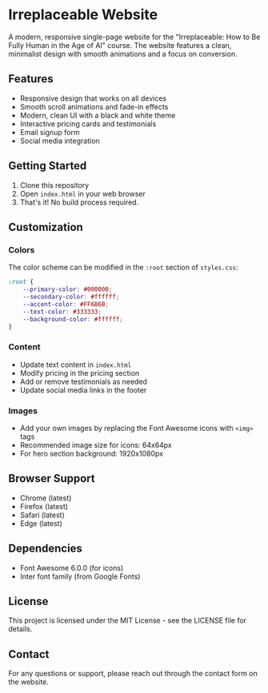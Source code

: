 # Irreplaceable Website

A modern, responsive single-page website for the "Irreplaceable: How to Be Fully Human in the Age of AI" course. The website features a clean, minimalist design with smooth animations and a focus on conversion.

## Features

- Responsive design that works on all devices
- Smooth scroll animations and fade-in effects
- Modern, clean UI with a black and white theme
- Interactive pricing cards and testimonials
- Email signup form
- Social media integration

## Getting Started

1. Clone this repository
2. Open `index.html` in your web browser
3. That's it! No build process required.

## Customization

### Colors
The color scheme can be modified in the `:root` section of `styles.css`:

```css
:root {
    --primary-color: #000000;
    --secondary-color: #ffffff;
    --accent-color: #FF6B6B;
    --text-color: #333333;
    --background-color: #ffffff;
}
```

### Content
- Update text content in `index.html`
- Modify pricing in the pricing section
- Add or remove testimonials as needed
- Update social media links in the footer

### Images
- Add your own images by replacing the Font Awesome icons with `<img>` tags
- Recommended image size for icons: 64x64px
- For hero section background: 1920x1080px

## Browser Support

- Chrome (latest)
- Firefox (latest)
- Safari (latest)
- Edge (latest)

## Dependencies

- Font Awesome 6.0.0 (for icons)
- Inter font family (from Google Fonts)

## License

This project is licensed under the MIT License - see the LICENSE file for details.

## Contact

For any questions or support, please reach out through the contact form on the website. 